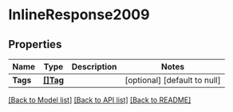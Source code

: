 # InlineResponse2009

## Properties
Name | Type | Description | Notes
------------ | ------------- | ------------- | -------------
**Tags** | [**[]Tag**](Tag.md) |  | [optional] [default to null]

[[Back to Model list]](../README.md#documentation-for-models) [[Back to API list]](../README.md#documentation-for-api-endpoints) [[Back to README]](../README.md)


